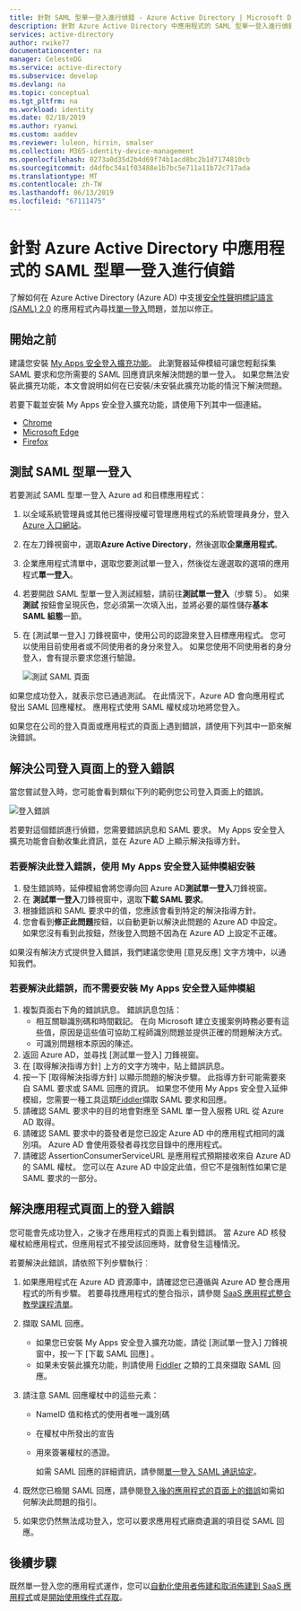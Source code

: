 ```yaml
---
title: 針對 SAML 型單一登入進行偵錯 - Azure Active Directory | Microsoft Docs
description: 針對 Azure Active Directory 中應用程式的 SAML 型單一登入進行偵錯。
services: active-directory
author: rwike77
documentationcenter: na
manager: CelesteDG
ms.service: active-directory
ms.subservice: develop
ms.devlang: na
ms.topic: conceptual
ms.tgt_pltfrm: na
ms.workload: identity
ms.date: 02/18/2019
ms.author: ryanwi
ms.custom: aaddev
ms.reviewer: luleon, hirsin, smalser
ms.collection: M365-identity-device-management
ms.openlocfilehash: 0273a0d35d2b4d69f74b1acd8bc2b1d7174810cb
ms.sourcegitcommit: d4dfbc34a1f03488e1b7bc5e711a11b72c717ada
ms.translationtype: MT
ms.contentlocale: zh-TW
ms.lasthandoff: 06/13/2019
ms.locfileid: "67111475"
---
```

# <a name="debug-saml-based-single-sign-on-to-applications-in-azure-active-directory"></a>針對 Azure Active Directory 中應用程式的 SAML 型單一登入進行偵錯

了解如何在 Azure Active Directory (Azure AD) 中支援[安全性聲明標記語言 (SAML) 2.0](https://en.wikipedia.org/wiki/Security_Assertion_Markup_Language) 的應用程式內尋找[單一登入](../manage-apps/what-is-single-sign-on.md)問題，並加以修正。 

## <a name="before-you-begin"></a>開始之前

建議您安裝 [My Apps 安全登入擴充功能](../user-help/my-apps-portal-end-user-troubleshoot.md#im-having-trouble-installing-the-my-apps-secure-sign-in-extension)。 此瀏覽器延伸模組可讓您輕鬆採集 SAML 要求和您所需要的 SAML 回應資訊來解決問題的單一登入。 如果您無法安裝此擴充功能，本文會說明如何在已安裝/未安裝此擴充功能的情況下解決問題。

若要下載並安裝 My Apps 安全登入擴充功能，請使用下列其中一個連結。

- [Chrome](https://go.microsoft.com/fwlink/?linkid=866367)
- [Microsoft Edge](https://go.microsoft.com/fwlink/?linkid=845176)
- [Firefox](https://go.microsoft.com/fwlink/?linkid=866366)


## <a name="test-saml-based-single-sign-on"></a>測試 SAML 型單一登入

若要測試 SAML 型單一登入 Azure ad 和目標應用程式：

1. 以全域系統管理員或其他已獲得授權可管理應用程式的系統管理員身分，登入 [Azure 入口網站](https://portal.azure.com)。
1. 在左刀鋒視窗中，選取**Azure Active Directory**，然後選取**企業應用程式**。 
1. 企業應用程式清單中，選取您要測試單一登入，然後從左邊選取的選項的應用程式**單一登入**。
1. 若要開啟 SAML 型單一登入測試經驗，請前往**測試單一登入**（步驟 5）。 如果**測試** 按鈕會呈現灰色，您必須第一次填入出，並將必要的屬性儲存**基本 SAML 組態**一節。
1. 在 [測試單一登入]  刀鋒視窗中，使用公司的認證來登入目標應用程式。 您可以使用目前使用者或不同使用者的身分來登入。 如果您使用不同使用者的身分登入，會有提示要求您進行驗證。

    ![測試 SAML 頁面](./media/howto-v1-debug-saml-sso-issues/test-single-sign-on.png)


如果您成功登入，就表示您已通過測試。 在此情況下，Azure AD 會向應用程式發出 SAML 回應權杖。 應用程式使用 SAML 權杖成功地將您登入。

如果您在公司的登入頁面或應用程式的頁面上遇到錯誤，請使用下列其中一節來解決錯誤。


## <a name="resolve-a-sign-in-error-on-your-company-sign-in-page"></a>解決公司登入頁面上的登入錯誤

當您嘗試登入時，您可能會看到類似下列的範例您公司登入頁面上的錯誤。

![登入錯誤](./media/howto-v1-debug-saml-sso-issues/error.png)

若要對這個錯誤進行偵錯，您需要錯誤訊息和 SAML 要求。 My Apps 安全登入擴充功能會自動收集此資訊，並在 Azure AD 上顯示解決指導方針。 

### <a name="to-resolve-the-sign-in-error-with-the-my-apps-secure-sign-in-extension-installed"></a>若要解決此登入錯誤，使用 My Apps 安全登入延伸模組安裝

1. 發生錯誤時，延伸模組會將您導向回 Azure AD**測試單一登入**刀鋒視窗。 
1. 在 **測試單一登入**刀鋒視窗中，選取**下載 SAML 要求**。 
1. 根據錯誤和 SAML 要求中的值，您應該會看到特定的解決指導方針。
1. 您會看到**修正此問題**按鈕，以自動更新以解決此問題的 Azure AD 中設定。 如果您沒有看到此按鈕，然後登入問題不因為在 Azure AD 上設定不正確。

如果沒有解決方式提供登入錯誤，我們建議您使用 [意見反應] 文字方塊中，以通知我們。

### <a name="to-resolve-the-error-without-installing-the-my-apps-secure-sign-in-extension"></a>若要解決此錯誤，而不需要安裝 My Apps 安全登入延伸模組

1. 複製頁面右下角的錯誤訊息。 錯誤訊息包括：
    - 相互關聯識別碼和時間戳記。 在向 Microsoft 建立支援案例時務必要有這些值，原因是這些值可協助工程師識別問題並提供正確的問題解決方式。
    - 可識別問題根本原因的陳述。
1. 返回 Azure AD，並尋找 [測試單一登入]  刀鋒視窗。
1. 在 [取得解決指導方針]  上方的文字方塊中，貼上錯誤訊息。
1. 按一下 [取得解決指導方針]  以顯示問題的解決步驟。 此指導方針可能需要來自 SAML 要求或 SAML 回應的資訊。 如果您不使用 My Apps 安全登入延伸模組，您需要一種工具這類[Fiddler](https://www.telerik.com/fiddler)擷取 SAML 要求和回應。
1. 請確認 SAML 要求中的目的地會對應至 SAML 單一登入服務 URL 從 Azure AD 取得。
1. 請確認 SAML 要求中的簽發者是您已設定 Azure AD 中的應用程式相同的識別項。 Azure AD 會使用簽發者尋找您目錄中的應用程式。
1. 請確認 AssertionConsumerServiceURL 是應用程式預期接收來自 Azure AD 的 SAML 權杖。 您可以在 Azure AD 中設定此值，但它不是強制性如果它是 SAML 要求的一部分。


## <a name="resolve-a-sign-in-error-on-the-application-page"></a>解決應用程式頁面上的登入錯誤

您可能會先成功登入，之後才在應用程式的頁面上看到錯誤。 當 Azure AD 核發權杖給應用程式，但應用程式不接受該回應時，就會發生這種情況。   

若要解決此錯誤，請依照下列步驟執行︰

1. 如果應用程式在 Azure AD 資源庫中，請確認您已遵循與 Azure AD 整合應用程式的所有步驟。 若要尋找應用程式的整合指示，請參閱 [SaaS 應用程式整合教學課程清單](../saas-apps/tutorial-list.md)。
1. 擷取 SAML 回應。
    - 如果您已安裝 My Apps 安全登入擴充功能，請從 [測試單一登入]  刀鋒視窗中，按一下 [下載 SAML 回應]  。
    - 如果未安裝此擴充功能，則請使用 [Fiddler](https://www.telerik.com/fiddler) 之類的工具來擷取 SAML 回應。 
1. 請注意 SAML 回應權杖中的這些元素：
   - NameID 值和格式的使用者唯一識別碼
   - 在權杖中所發出的宣告
   - 用來簽署權杖的憑證。 

     如需 SAML 回應的詳細資訊，請參閱[單一登入 SAML 通訊協定](single-sign-on-saml-protocol.md)。

1. 既然您已檢閱 SAML 回應，請參閱[登入後的應用程式的頁面上的錯誤](../manage-apps/application-sign-in-problem-application-error.md)如需如何解決此問題的指引。 
1. 如果您仍然無法成功登入，您可以要求應用程式廠商遺漏的項目從 SAML 回應。


## <a name="next-steps"></a>後續步驟

既然單一登入您的應用程式運作，您可以[自動化使用者佈建和取消佈建到 SaaS 應用程式](../manage-apps/user-provisioning.md)或是[開始使用條件式存取](../conditional-access/app-based-conditional-access.md)。
